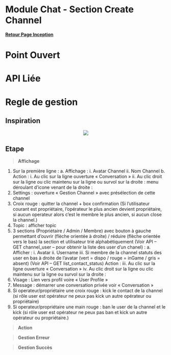 # Module Chat - Section Create Channel

**[Retour Page Inception](./00_Page_Inception.md)**

# Point Ouvert

# API Liée

# Regle de gestion

## Inspiration
<p align="center">
	<img src="./Inspiration/" />
</p>

## Etape

> **Affichage**

1.	Sur la première ligne :
a.	Affichage : 
i.	Avatar Channel
ii.	Nom Channel
b.	Action : 
i.	Au clic sur la ligne ouverture « Conversation »
ii.	Au clic droit sur la ligne ou clic maintenu sur la ligne ou survol sur la droite : menu déroulant d’icone venant de la droite :
1.	Settings : ouverture « Gestion Channel » avec présélection de cette channel
2.	Croix rouge : quitter la channel + box confirmation (Si l’utilisateur courant est propriétaire, l’opérateur le plus ancien devient propriétaire, si aucun operateur alors c’est le membre le plus ancien, si aucun close la channel.) 
2.	Topic : afficher topic
3.	3 sections (Propriétaire / Admin / Membre) avec bouton à gauche permettant d’ouvrir (flèche orientée à droite) / réduire (flèche orientée vers le bas) la section et utilisateur trié alphabétiquement (Voir API – GET channel_user – pour obtenir la liste des user d’un chanel) : 
a.	Afficher : 
i.	Avatar
ii.	Username
iii.	Si membre de la channel statuts des user en bas à droite de l’avatar (vert = dispo / rouge = inGame / gris = absent) (Voir API – GET list_contact_status) Action : 
iii.	Au clic sur la ligne ouverture « Conversation »
iv.	Au clic droit sur la ligne ou clic maintenu sur la ligne ou survol sur la droite : 
1.	Visage : Lien vers profil voire « User Profile »
2.	Message : démarrer une conversation privée voir « Conversation »
3.	Si operateur/propriétaire une croix rouge :  kick le contact de la channel (si rôle user est opérateur ne peux pas kick un autre opérateur ou propriétaire)
4.	Si operateur/propriétaire une main rouge : ban le user de la channel et le kick (si rôle user est opérateur ne peux pas ban et kick un autre opérateur ou propriétaire.)

> **Action**

> **Gestion Erreur**

> **Gestion Succès**

